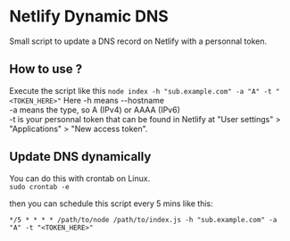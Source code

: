 # Netlify Dynamic DNS
Small script to update a DNS record on Netlify with a personnal token.

## How to use ?
Execute the script like this
`node index -h "sub.example.com" -a "A" -t "<TOKEN_HERE>"`
Here -h means --hostname <br />
-a means the type, so A (IPv4) or AAAA (IPv6) <br />
-t is your personnal token that can be found in Netlify at "User settings" > "Applications" > "New access token".

## Update DNS dynamically
You can do this with crontab on Linux. <br />
`sudo crontab -e`

then you can schedule this script every 5 mins like this:
```
*/5 * * * * /path/to/node /path/to/index.js -h "sub.example.com" -a "A" -t "<TOKEN_HERE>"
```